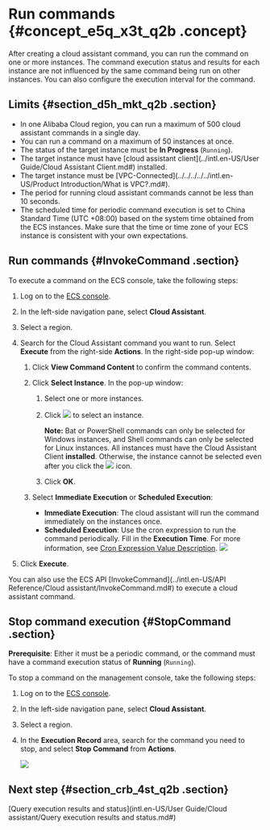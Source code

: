 # Run commands {#concept_e5q_x3t_q2b .concept}

After creating a cloud assistant command, you can run the command on one or more instances. The command execution status and results for each instance are not influenced by the same command being run on other instances. You can also configure the execution interval for the command.

## Limits {#section_d5h_mkt_q2b .section}

-   In one Alibaba Cloud region, you can run a maximum of 500 cloud assistant commands in a single day.
-   You can run a command on a maximum of 50 instances at once.
-   The status of the target instance must be **In Progress** \(`Running`\).
-   The target instance must have [cloud assistant client](../intl.en-US/User Guide/Cloud Assistant Client.md#) installed.
-   The target instance must be [VPC-Connected](../../../../../intl.en-US/Product Introduction/What is VPC?.md#).
-   The period for running cloud assistant commands cannot be less than 10 seconds.
-   The scheduled time for periodic command execution is set to China Standard Time \(UTC +08:00\) based on the system time obtained from the ECS instances. Make sure that the time or time zone of your ECS instance is consistent with your own expectations.

## Run commands {#InvokeCommand .section}

To execute a command on the ECS console, take the following steps:

1.  Log on to the [ECS console](https://ecs.console.aliyun.com/).
2.  In the left-side navigation pane, select **Cloud Assistant**.
3.  Select a region.
4.  Search for the Cloud Assistant command you want to run. Select **Execute** from the right-side **Actions**. In the right-side pop-up window:
    1.  Click **View Command Content** to confirm the command contents.
    2.  Click **Select Instance**. In the pop-up window:
        1.  Select one or more instances.
        2.  Click ![](http://static-aliyun-doc.oss-cn-hangzhou.aliyuncs.com/assets/img/17010/15392200358440_en-US.png) to select an instance.

            **Note:** Bat or PowerShell commands can only be selected for Windows instances, and Shell commands can only be selected for Linux instances. All instances must have the Cloud Assistant Client **installed**. Otherwise, the instance cannot be selected even after you click the ![](http://static-aliyun-doc.oss-cn-hangzhou.aliyuncs.com/assets/img/17010/15392200358440_en-US.png) icon.

        3.  Click **OK**.
    3.  Select **Immediate Execution** or **Scheduled Execution**:

        -   **Immediate Execution**: The cloud assistant will run the command immediately on the instances once.
        -   **Scheduled Execution**: Use the cron expression to run the command periodically. Fill in the **Execution Time**. For more information, see [Cron Expression Value Description](https://www.alibabacloud.com/help/faq-detail/64769.htm).
        ![](http://static-aliyun-doc.oss-cn-hangzhou.aliyuncs.com/assets/img/17010/15392200358439_en-US.png)

5.  Click **Execute**.

You can also use the ECS API [InvokeCommand](../intl.en-US/API Reference/Cloud assistant/InvokeCommand.md#) to execute a cloud assistant command.

## Stop command execution {#StopCommand .section}

**Prerequisite**: Either it must be a periodic command, or the command must have a command execution status of **Running** \(`Running`\).

To stop a command on the management console, take the following steps:

1.  Log on to the [ECS console](https://ecs.console.aliyun.com/).
2.  In the left-side navigation pane, select **Cloud Assistant**.
3.  Select a region.
4.  In the **Execution Record** area, search for the command you need to stop, and select **Stop Command** from **Actions**.

    ![](http://static-aliyun-doc.oss-cn-hangzhou.aliyuncs.com/assets/img/17010/15392200358527_en-US.png)


## Next step {#section_crb_4st_q2b .section}

[Query execution results and status](intl.en-US/User Guide/Cloud assistant/Query execution results and status.md#)

